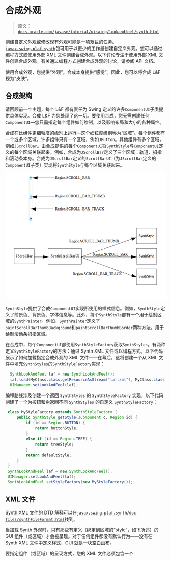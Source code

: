 # 合成外观

> 原文：[`docs.oracle.com/javase/tutorial/uiswing/lookandfeel/synth.html`](https://docs.oracle.com/javase/tutorial/uiswing/lookandfeel/synth.html)

创建自定义外观或修改现有外观可能是一项艰巨的任务。[`javax.swing.plaf.synth`](https://docs.oracle.com/javase/8/docs/api/javax/swing/plaf/synth/package-summary.html)包可用于以更少的工作量创建自定义外观。您可以通过编程方式或使用外部 XML 文件创建合成外观。以下讨论专注于使用外部 XML 文件创建合成外观。有关通过编程方式创建合成外观的讨论，请参阅 API 文档。

使用合成外观，您提供“外观”。合成本身提供“感觉”。因此，您可以将合成 L&F 视为“皮肤”。

## 合成架构

请回顾前一个主题，每个 L&F 都有责任为 Swing 定义的许多`ComponentUI`子类提供具体实现。合成 L&F 为您处理了这一切。要使用合成，您无需创建任何`ComponentUI`—您只需指定每个组件如何绘制，以及影响布局和大小的各种属性。

合成在比组件更细粒度的级别上运行—这个细粒度级别称为“区域”。每个组件都有一个或多个区域。许多组件只有一个区域，例如`JButton`。其他组件有多个区域，例如`JScrollBar`。由合成提供的每个`ComponentUI`将`SynthStyle`与`ComponentUI`定义的每个区域关联起来。例如，合成为`JScrollBar`定义了三个区域：轨道、拇指和滚动条本身。合成为`JScrollBar`定义的`ScrollBarUI`（为`JScrollBar`定义的`ComponentUI`子类）实现将`SynthStyle`与每个区域关联起来。

![合成架构图。](img/0b5d23d1cdf62c4d0b847816cfffd01f.png)

`SynthStyle`提供了合成`ComponentUI`实现所使用的样式信息。例如，`SynthStyle`定义了前景色、背景色、字体信息等。此外，每个`SynthStyle`都有一个用于绘制区域的`SynthPainter`。例如，`SynthPainter`定义了`paintScrollBarThumbBackground`和`paintScrollBarThumbBorder`两种方法，用于绘制滚动条拇指区域。

在合成中，每个`ComponentUI`都使用`SynthStyleFactory`获取`SynthStyles`。有两种定义`SynthStyleFactory`的方法：通过 Synth XML 文件或以编程方式。以下代码展示了如何加载指定合成外观的 XML 文件——在幕后，这将创建一个从 XML 文件中填充`SynthStyles`的`SynthStyleFactory`实现：

```java
  SynthLookAndFeel laf = new SynthLookAndFeel();
  laf.load(MyClass.class.getResourceAsStream("laf.xml"), MyClass.class);
  UIManager.setLookAndFeel(laf);

```

编程路线涉及创建一个返回 `SynthStyles` 的 `SynthStyleFactory` 实现。以下代码创建了一个为按钮和树返回不同 `SynthStyles` 的自定义 `SynthStyleFactory`：

```java
 class MyStyleFactory extends SynthStyleFactory {
     public SynthStyle getStyle(JComponent c, Region id) {
         if (id == Region.BUTTON) {
             return buttonStyle;
         }
         else if (id == Region.TREE) {
             return treeStyle;
         }
         return defaultStyle;
     }
 }
 SynthLookAndFeel laf = new SynthLookAndFeel();
 UIManager.setLookAndFeel(laf);
 SynthLookAndFeel.setStyleFactory(new MyStyleFactory());

```

## XML 文件

Synth XML 文件的 DTD 解释可以在[`javax.swing.plaf.synth/doc-files/synthFileFormat.html`](https://docs.oracle.com/javase/8/docs/api/javax/swing/plaf/synth/doc-files/synthFileFormat.html)找到。

当加载 Synth 外观时，只有那些有定义（绑定到区域的“style”，如下所述）的 GUI 组件（或区域）才会被呈现。对于任何组件都没有默认行为——没有在 Synth XML 文件中定义样式，GUI 就是一块空白画布。

要指定组件（或区域）的呈现方式，您的 XML 文件必须包含一个 <style> 元素，然后使用 <bind> 元素将其*绑定*到该区域。举个例子，让我们定义一个包括字体、前景色和背景色的样式，然后将该样式绑定到所有组件。在您开发 Synth XML 文件时包含这样的元素是个好主意——这样，您尚未定义的组件至少会有颜色和字体：

```java
<synth>
  <style id="basicStyle">
    <font name="Verdana" size="16"/>
    <state>
      <color value="WHITE" type="BACKGROUND"/>
      <color value="BLACK" type="FOREGROUND"/>
    </state>
  </style>
  <bind style="basicStyle" type="region" key=".*"/>
</synth>

```

让我们分析这个样式定义：

1.  <style> 元素是 Synth XML 文件的基本构建块。它包含描述区域呈现所需的所有信息。一个 <style> 元素可以描述多个区域，就像这里所做的那样。但一般来说，最好为每个组件或区域创建一个 <style> 元素。请注意，<style> 元素被赋予一个标识符，字符串“basicStyle”。此标识符将在后面的 <bind> 元素中使用。

1.  <style> 元素的 <font> 元素将字体设置为 Verdana，大小为 16。

1.  将在下面讨论 <style> 元素的 <state> 元素。区域的 <state> 元素可以具有七个可能值中的一个或混合值。当未指定值时，定义适用于所有状态，这是本意。因此，在此元素中定义了“所有状态”的背景色和前景色。

1.  最后，刚刚定义的具有标识符“basicStyle”的 <style> 元素被*绑定*到所有区域。 <bind> 元素将“basicStyle”绑定到“region”类型。绑定适用于哪种或哪些区域类型由“key”属性给出，在本例中为“.*”，表示“所有”的正则表达式。

在创建一些实际示例之前，让我们先看一下 Synth XML 文件的各部分。我们将从 <bind> 元素开始，展示如何将给定的 <style> 应用于组件或区域。

## <bind> 元素

每当定义一个 <style> 元素时，必须在其生效之前将其绑定到一个或多个组件或区域。为此目的使用 <bind> 元素。它需要三个属性：

1.  `style` 是先前定义的样式的唯一标识符。

1.  `type` 可以是“name”或“region”。如果 `type` 是名称，则使用 `component.getName()` 方法获取名称。如果 `type` 是区域，则使用 `javax.swing.plaf.synth` 包中 `Region` 类中定义的适当常量。

1.  `key` 是用于确定样式绑定到哪些组件或区域的正则表达式。

区域是标识组件或组件部分的一种方式。区域基于 [`Region`](https://docs.oracle.com/javase/8/docs/api/javax/swing/plaf/synth/Region.html) 类中的常量，通过去除下划线进行修改：

例如，要识别 SPLIT_PANE 区域，您可以使用 SPLITPANE、splitpane 或 SplitPane（不区分大小写）。

当将样式绑定到区域时，该样式将应用于具有该区域的*所有*组件。您可以将样式绑定到多个区域，并且可以将多个样式绑定到一个区域。例如，

```java
<style id="styleOne">
   <!-- styleOne definition goes here -->
</style>

<style id="styleTwo">
   <!-- styleTwo definition goes here -->
</style>

<bind style="styleOne" type="region" key="Button"/>
<bind style="styleOne" type="region" key="RadioButton"/>
<bind style="styleOne" type="region" key="ArrowButton"/>

<bind style="styleTwo" type="region" key="ArrowButton"/>

```

您可以绑定到单独命名的组件，无论它们是否*也*作为区域绑定。例如，假设您希望在 GUI 中将“OK”和“Cancel”按钮与所有其他按钮区别对待。首先，您将使用 `component.setName()` 方法为 OK 和 Cancel 按钮命名。然后，您将定义三种样式：一种用于一般按钮（区域 = “Button”），一种用于 OK 按钮（名称 = “OK”），一种用于 Cancel 按钮（名称 = “Cancel”）。最后，您将像这样绑定这些样式：

```java
<bind style="styleButton" type="region" key="Button">
<bind style="styleOK" type="name" key="OK">
<bind style="styleCancel" type="name" key="Cancel">

```

因此，“OK”按钮同时绑定到“styleButton”和“styleOK”，而“Cancel”按钮同时绑定到“styleButton”和“styleCancel”。

当一个组件或区域绑定到多个样式时，这些样式会合并

* * *

**注意：**

就像一个样式可以绑定到多个区域或名称一样，多个样式可以绑定到一个区域或名称。这些多个样式将合并为该区域或名称。优先考虑文件中后定义的样式。

* * *

## `<state>` 元素

`<state>` 元素允许您为依赖于其“状态”的区域定义外观。例如，通常希望已经`PRESSED`的按钮看起来与其`ENABLED`状态下的按钮不同。在 Synth XML DTD 中定义了七个可能的 `<state>` 值。它们是：

1.  `ENABLED`

1.  `MOUSE_OVER`

1.  `PRESSED`

1.  `DISABLED`

1.  `FOCUSED`

1.  `SELECTED`

1.  `DEFAULT`

您还可以有由“and”分隔的复合状态，例如，ENABLED 和 FOCUSED。如果不指定值，则定义的外观将应用于所有状态。

以下是指定每个状态的绘制器的样式示例。所有按钮都以某种方式绘制，除非状态为“PRESSED”，在这种情况下它们会以不同的方式绘制：

```java
<style id="buttonStyle">
  <property key="Button.textShiftOffset" type="integer" value="1"/>
  <insets top="10" left="10" right="10" bottom="10"/>

  <state>
    <imagePainter method="buttonBackground" path="images/button.png"
                         sourceInsets="10 10 10 10"/>
  </state>
  <state value="PRESSED">
    <color value="#9BC3B1" type="BACKGROUND"/>
    <imagePainter method="buttonBackground" path="images/button2.png"
                        sourceInsets="10 10 10 10"/>
  </state>
</style>
<bind style="buttonStyle" type="region" key="Button"/>

```

暂时忽略 `<property>` 和 `<insets>` 元素，您可以看到按下的按钮与未按下的按钮绘制方式不同。

使用的<state>值是最接近区域状态的定义状态。匹配是通过匹配区域状态的值的数量来确定的。如果没有状态值匹配，则使用没有值的状态。如果有匹配，则将选择具有最多个匹配的状态。例如，以下代码定义了三个状态：

```java
<state id="zero">
  <color value="RED" type="BACKGROUND"/>
</state>
<state value="SELECTED and PRESSED" id="one">
  <color value="RED" type="BACKGROUND"/>
</state>
<state value="SELECTED" id="two">
  <color value="BLUE" type="BACKGROUND"/>
</state>

```

如果区域的状态至少包含 SELECTED 和 PRESSED，将选择状态一。如果状态包含 SELECTED，但不包含 PRESSED，则将使用状态二。如果状态既不包含 SELECTED 也不包含 PRESSED，则将使用状态零。

当当前状态与两个状态定义的相同数量的值匹配时，将使用第一个在样式中定义的状态。例如，`MOUSE_OVER`状态始终为`PRESSED`按钮为真（除非鼠标悬停在上面，否则无法按下按钮）。因此，如果首先声明`MOUSE_OVER`状态，则它将始终优先于`PRESSED`，并且不会执行为`PRESSED`定义的任何绘画。

```java
<state value="PRESSED"> 
   <imagePainter method="buttonBackground" path="images/button_press.png"
                          sourceInsets="9 10 9 10" />
   <color type="TEXT_FOREGROUND" value="#FFFFFF"/>      
</state>

<state value="MOUSE_OVER">    
   <imagePainter method="buttonBackground" path="images/button_on.png"
                          sourceInsets="10 10 10 10" />
   <color type="TEXT_FOREGROUND" value="#FFFFFF"/>
</state>

```

上面的代码将正常工作。但是，如果颠倒文件中`MOUSE_OVER`和`PRESSED`状态的顺序，则永远不会使用`PRESSED`状态。这是因为任何处于`PRESSED`状态的状态也是`MOUSE_OVER`状态。由于首先定义了`MOUSE_OVER`状态，因此将使用它。

## 颜色和字体

<color> 元素需要两个属性：

1.  `value`可以是`java.awt.Color`常量之一，例如 RED、WHITE、BLACK、BLUE 等。也可以是 RGB 值的十六进制表示，例如#FF00FF 或#326A3B。

1.  `type`描述颜色应用的位置—可以是 BACKGROUND、FOREGROUND、FOCUS、TEXT_BACKGROUND 或 TEXT_FOREGROUND。

例如：

```java
  <style id="basicStyle">
    <state>
      <color value="WHITE" type="BACKGROUND"/>
      <color value="BLACK" type="FOREGROUND"/>
    </state>
  </style>

```

<font> 元素有三个属性：

1.  `name`—字体的名称。例如，Arial 或 Verdana。

1.  `size`—字体的大小，以像素为单位。

1.  `style`（可选）—BOLD、ITALIC 或 BOLD ITALIC。如果省略，则获得普通字体。

例如：

```java
  <style id="basicStyle">
    <font name="Verdana" size="16"/>
  </style>

```

每个<color>元素和<font>元素都有一种替代用法。每个都可以有一个`id`属性或一个`idref`属性。使用`id`属性，您可以定义一个颜色，稍后可以通过使用`idref`属性重用。例如，

```java
<color id="backColor" value="WHITE" type="BACKGROUND"/>
<font id="textFont" name="Verdana" size="16"/>
...
...
...
<color idref="backColor"/>
<font idref="textFont"/>

```

## 插图

`insets` 在组件绘制时增加了组件的大小。例如，没有插图时，一个带有`Cancel`标题的按钮将刚好足够大以容纳所选字体的标题。有了像这样的<insets>元素

```java
<insets top="15" left="20" right="20" bottom="15"/>,

```

按钮将在标题上下增加 15 像素，并在标题左右增加 20 像素。

## 使用图像绘制

Synth 的文件格式允许通过图像定制绘图。Synth 的图像绘图器将图像分解为九个不同的区域：顶部、右上、右侧、右下、底部、左下、左侧、左上和中心。这些区域中的每一个都会绘制到目标中。顶部、左侧、底部和右侧边缘会平铺或拉伸，而角部分（`sourceInsets`）保持固定。

* * *

**注意：**

`<insets>`元素与`sourceInsets`属性之间没有关系。`<insets>`元素定义了区域占用的空间，而`sourceInsets`属性定义了如何绘制图像。`<insets>`和`sourceInsets`通常是相似的，但不一定相同。

* * *

您可以使用`paintCenter`属性指定中心区域是否应绘制。以下图显示了九个区域：

![九个图像区域。](img/3054500a91c6602332d042f6750f9837.png)

让我们以创建一个按钮为例。为此，我们可以使用以下图像（显示比实际尺寸大）：

![按钮图像。](img/7358cab61450f32fcae2bd72bb7bd280.png)

左上角的红色框是 10 像素的正方形（包括框边）—它显示了绘制时不应拉伸的角区域。为实现此目的，应将顶部和左侧的`sourceInsets`设置为 10。我们将使用以下样式和绑定：

```java
<style id="buttonStyle">
   <insets top="15" left="20" right="20" bottom="15"/>
   <state>
      <imagePainter method="buttonBackground" path="images/button.png"
        sourceInsets="10 10 10 10"/>
   </state>
</style>
<bind style="buttonStyle" type="region" key="button"/>

```

`<state>`元素内的行指定按钮背景应使用图像`images/button.png`绘制。该路径是相对于传递给 SynthLookAndFeel 的 load 方法的类的。`sourceInsets`属性指定不应拉伸的图像区域。在这种情况下，顶部、左侧、底部和右侧的插入量均为 10。这将导致绘图器不拉伸图像每个角的 10 x 10 像素区域。

`<bind>`将`buttonStyle`绑定到所有按钮。

`<imagePainter>`元素提供了渲染区域部分所需的所有信息。它只需要几个属性：

+   method—这指定要用于绘制的`javax.swing.plaf.synth.SynthPainter`类中的方法之一。`SynthPainter`类包含大约 100 个以`paint`开头的方法。确定所需的方法后，删除`paint`前缀，将剩余的第一个字母改为小写，并将结果用作`method`属性。例如，`SynthPainter`方法`paintButtonBackground`变为属性`buttonBackground`。

+   path—要使用的图像的路径，相对于传递给 SynthLookAndFeel 的 load 方法的类。

+   sourceInsets—以像素为单位的插入量，表示不应拉伸的角区域的宽度和高度。它们按顺序映射到顶部、左侧、底部和右侧。

+   paintCenter（可选）：此属性允许您保留图像的中心或去除它（例如，在文本字段中，以便可以绘制文本）。

下面的清单显示了用于根据按钮的`<state>`加载不同图像的 XML 代码

```java
  <style id="buttonStyle">
    <property key="Button.textShiftOffset" type="integer" value="1"/>
    <insets top="15" left="20" right="20" bottom="15"/>
    <state>
      <imagePainter method="buttonBackground" path="images/button.png"
                    sourceInsets="10 10 10 10"/>
    </state>
    <state value="PRESSED">
      <imagePainter method="buttonBackground" path="images/button2.png"
                    sourceInsets="10 10 10 10"/>
    </state>
  </style>
  <bind style="buttonStyle" type="region" key="button"/>

```

`button2.png`显示了按钮`.png`的按下版本，向右移动了一个像素。该行

```java
<property key="Button.textShiftOffset" type="integer" value="1"/>

```

相应地移动按钮文本，如下一节所讨论的。

## `<property>`元素

`<property>`元素用于向`<style>`元素添加键值对。许多组件使用键值对来配置它们的视觉外观。

`<property>`元素有三个属性：

+   `key`—属性的名称。

+   `type`—属性的数据类型。

+   `value`—属性的值。

有一个属性表（`componentProperties.html`），列出了每个组件支持的属性：[`javax/swing/plaf/synth/doc-files/componentProperties.html`](https://docs.oracle.com/javase/8/docs/api/javax/swing/plaf/synth/doc-files/componentProperties.html)。

由于`button2.png`图像在被按下时会使视觉按钮向下移动一个像素，我们也应该移动按钮文本。有一个按钮属性可以实现这一点：

```java
<property key="Button.textShiftOffset" type="integer" value="1"/>

```

## 一个示例

以下是一个示例，使用上面定义的按钮样式。按钮样式，再加上一个“背景样式”，其中定义了绑定到所有区域的字体和颜色的定义（类似于上面标题为“XML 文件”的“basicStyle”）合并在一起，存储在`buttonSkin.xml`中。以下是`buttonSkin.xml`的清单：

```java
<!-- Synth skin that includes an image for buttons -->
<synth>
  <!-- Style that all regions will use -->
  <style id="backingStyle">
    <!-- Make all the regions that use this skin opaque-->
    <opaque value="TRUE"/>
    <font name="Dialog" size="12"/>
    <state>
      <!-- Provide default colors -->
      <color value="#9BC3B1" type="BACKGROUND"/>
      <color value="RED" type="FOREGROUND"/>
    </state>
  </style>
  <bind style="backingStyle" type="region" key=".*"/>
  <style id="buttonStyle">
    <!-- Shift the text one pixel when pressed -->
    <property key="Button.textShiftOffset" type="integer" value="1"/>
    <insets top="15" left="20" right="20" bottom="15"/>
    <state>
      <imagePainter method="buttonBackground" path="images/button.png"
                    sourceInsets="10 10 10 10"/>
    </state>
    <state value="PRESSED">
      <imagePainter method="buttonBackground" path="images/button2.png"
                    sourceInsets="10 10 10 10"/>
    </state>
  </style>
  <!-- Bind buttonStyle to all JButtons -->
  <bind style="buttonStyle" type="region" key="button"/> 
</synth>

```

我们可以加载这个 XML 文件，以在一个名为`SynthApplication.java`的简单应用程序中使用 Synth 外观。该应用程序的 GUI 包括一个按钮和一个标签。每次点击按钮时，标签都会递增。

* * *

**注意：**

标签被绘制，尽管`buttonSkin.xml`中没有为其定义样式。这是因为有一个包含字体和颜色的通用“背景样式”。

* * *

这是`SynthApplication.java`文件的清单。

* * *

**试一试：**

单击“启动”按钮以使用[Java™ Web Start](http://www.oracle.com/technetwork/java/javase/javawebstart/index.html)运行 SynthApplication 示例（[下载 JDK 7 或更高版本](http://www.oracle.com/technetwork/java/javase/downloads/index.html)）。或者，要自行编译和运行示例，请参考示例索引。

![启动 SynthApplication 示例](https://docs.oracle.com/javase/tutorialJWS/samples/uiswing/SynthApplicationProject/SynthApplication.jnlp)

* * *

## 使用图标绘制

单选按钮和复选框通常通过固定大小的图标来呈现它们的状态。对于这些情况，您可以创建一个图标并将其绑定到适当的属性（参考属性表，[`javax/swing/plaf/synth/doc-files/componentProperties.html`](https://docs.oracle.com/javase/8/docs/api/javax/swing/plaf/synth/doc-files/componentProperties.html)）。例如，要绘制选中或未选中的单选按钮，请使用以下代码：

```java
<style id="radioButton">
   <imageIcon id="radio_off" path="images/radio_button_off.png"/>
   <imageIcon id="radio_on" path="images/radio_button_on.png"/>
   <property key="RadioButton.icon" value="radio_off"/>
   <state value="SELECTED">   
      <property key="RadioButton.icon" value="radio_on"/>
   </state>
</style>
<bind style="radioButton" type="region" key="RadioButton"/>        

```

## 自定义绘制器

Synth 的文件格式允许通过[`JavaBeans 组件的长期持久性`](http://www.oracle.com/technetwork/java/persistence3-139471.html)来嵌入任意对象。这种能力在提供超出 Synth 提供的基于图像的绘制器时特别有用。例如，以下 XML 代码指定在文本字段的背景中渲染渐变：

```java
<synth>
  <object id="gradient" class="GradientPainter"/>
  <style id="textfield">
    <painter method="textFieldBackground" idref="gradient"/>
  </style>
  <bind style="textfield" type="region" key="textfield"/>
</synth>

```

GradientPainter 类如下所示：

```java
public class GradientPainter extends SynthPainter {
   public void paintTextFieldBackground(SynthContext context,
                                        Graphics g, int x, int y,
                                        int w, int h) {
      // For simplicity this always recreates the GradientPaint. In a
      // real app you should cache this to avoid garbage.
      Graphics2D g2 = (Graphics2D)g;
      g2.setPaint(new GradientPaint((float)x, (float)y, Color.WHITE,
                 (float)(x + w), (float)(y + h), Color.RED));
      g2.fillRect(x, y, w, h);
      g2.setPaint(null);
   }
}

```

## 结论

在本课程中，我们已经介绍了使用`javax.swing.plaf.synth`包创建自定义外观的方法。课程的重点在于使用外部 XML 文件来定义外观。下一课将展示使用 Synth 框架和 XML 文件创建搜索对话框的示例应用程序。

